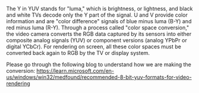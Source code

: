 The Y in YUV stands for "luma," which is brightness, or lightness, and black and white TVs decode only the Y part of the signal.
U and V provide color information and are "color difference" signals of blue minus luma (B-Y) and red minus luma (R-Y).
Through a process called "color space conversion," the video camera converts the RGB data captured by its sensors into either composite
analog signals (YUV) or component versions (analog YPbPr or digital YCbCr). For rendering on screen, all these color spaces must be
converted back again to RGB by the TV or display system.


Please go through the following blog to understand how we are making the conversion:
https://learn.microsoft.com/en-us/windows/win32/medfound/recommended-8-bit-yuv-formats-for-video-rendering
